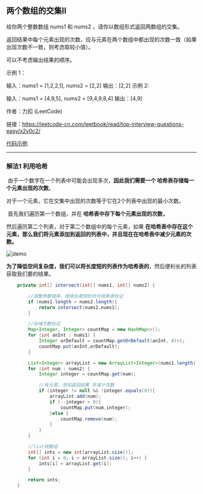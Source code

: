 ## 两个数组的交集II

给你两个整数数组 nums1 和 nums2 ，请你以数组形式返回两数组的交集。

返回结果中每个元素出现的次数，应与元素在两个数组中都出现的次数一致（如果出现次数不一致，则考虑取较小值）。

可以不考虑输出结果的顺序。



示例 1：

输入：nums1 = [1,2,2,1], nums2 = [2,2]
输出：[2,2]
示例 2:

输入：nums1 = [4,9,5], nums2 = [9,4,9,8,4]
输出：[4,9]

作者：力扣 (LeetCode)

链接：https://leetcode-cn.com/leetbook/read/top-interview-questions-easy/x2y0c2/



[代码示例](./IntersectionOfTwoArrays.java)

------

### 解法1 利用哈希

​	由于一个数字在一个列表中可能会出现多次，**因此我们需要一个 哈希表存储每一个元素出现的次数**。

​	对于一个元素，它在交集中出现的次数等于它在2个列表中出现的最小次数。

​	首先我们遍历第一个数组，并在 **哈希表中存下每个元素出现的次数，**

然后遍历第二个列表，对于第二个数组中的每个元素，如果 **在哈希表中存在这个元素，那么我们将元素添加到返回的列表中，并且现在在哈希表中减少元素的次数。**

![demo](https://assets.leetcode-cn.com/solution-static/350/350_fig1.gif)

​	**为了降低空间复杂度，我们可以将长度短的列表作为哈希表的**，然后便利长的列表获取我们要的结果。

```java
    private int[] intersect(int[] nums1, int[] nums2) {

        //调整参数顺序，使用长度短的作为哈希表标记
        if (nums1.length > nums2.length){
            return intersect(nums2,nums1);
        }

        //存储次数标记
        Map<Integer, Integer> countMap = new HashMap<>();
        for (int anInt : nums1) {
            Integer orDefault = countMap.getOrDefault(anInt, 0)+1;
            countMap.put(anInt,orDefault);
        }

        List<Integer> arrayList = new ArrayList<Integer>(nums1.length);
        for (int num : nums2) {
            Integer integer = countMap.get(num);

            //有元素，添加返回结果 并减少次数
            if (integer != null && !integer.equals(0)){
                arrayList.add(num);
                if (--integer > 0){
                    countMap.put(num,integer);
                }else {
                    countMap.remove(num);
                }
            }
        }

        //list转数组
        int[] ints = new int[arrayList.size()];
        for (int i = 0; i < arrayList.size(); i++) {
            ints[i] = arrayList.get(i);
        }

        return ints;
    }

```


